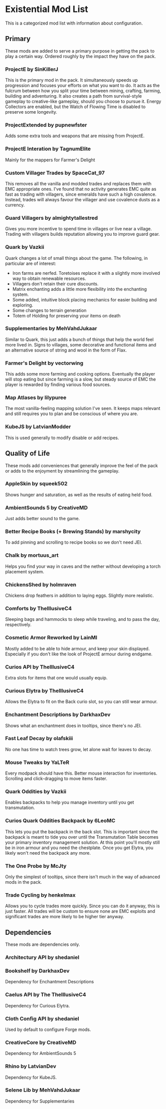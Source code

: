 # Existential Mod List

This is a categorized mod list with information about configuration.

## Primary

These mods are added to serve a primary purpose in getting the pack to play a certain way. Ordered roughly by the impact they have on the pack.

### ProjectE by SinKillerJ
This is the primary mod in the pack. It simultaneously speeds up progression and focuses your efforts on what you want to do. It acts as the fulcrum between how you split your time between mining, crafting, farming, building and adventuring. It also creates a path from survival-style gameplay to creative-like gameplay, should you choose to pursue it. Energy Collectors are enabled, but the Watch of Flowing Time is disabled to preserve some longevity.

### ProjectExtended by pupnewfster
Adds some extra tools and weapons that are missing from ProjectE.

### ProjectE Interation by TagnumElite
Mainly for the mappers for Farmer's Delight

### Custom Villager Trades by SpaceCat_97
This removes all the vanilla and modded trades and replaces them with EMC
appropriate ones. I've found that no activity generates EMC quite as fast as
trading with villagers, since emeralds have such a high covalence. Instead,
trades will always favour the villager and use covalence dusts as a currency.

### Guard Villagers by almightytallestred
Gives you more incentive to spend time in villages or live near a village.
Trading with villagers builds reputation allowing you to improve guard gear.

### Quark by Vazkii
Quark changes a lot of small things about the game. The following, in particular
are of interest:

- Iron farms are nerfed. Toretoises replace it with a slightly more involved way to obtain renewable resources.
- Villagers don't retain their cure discounts.
- Matrix enchanting adds a little more flexibility into the enchanting system.
- Some added, intuitive block placing mechanics for easier building and exploring.
- Some changes to terrain generation
- Totem of Holding for preserving your items on death

### Supplementaries by MehVahdJukaar
Similar to Quark, this just adds a bunch of things that help the world feel more lived in. Signs to villages, some decorative and functional items and an alternative source of string and wool in the form of Flax.

### Farmer's Delight by vectorwing
This adds some more farming and cooking options. Eventually the player will stop eating but since farming is a slow, but steady source of EMC the player is rewarded by finding various food sources.

### Map Atlases by lilypuree
The most vanilla-feeling mapping solution I've seen. It keeps maps relevant and still requires you to plan and be conscious of where you are.

### KubeJS by LatvianModder
This is used generally to modify disable or add recipes.

## Quality of Life

These mods add conveniences that generally improve the feel of the pack or adds to the enjoyment by streamlining the gameplay.

### AppleSkin by squeek502
Shows hunger and saturation, as well as the results of eating held food.

### AmbientSounds 5 by CreativeMD
Just adds better sound to the game.

### Better Recipe Books (+ Brewing Stands) by marshycity
To add pinning and scrolling to recipe books so we don't need JEI.

### Chalk by mortuus_art
Helps you find your way in caves and the nether without developing a torch placement system.

### ChickensShed by holmraven
Chickens drop feathers in addition to laying eggs. Slightly more realistic.

### Comforts by TheIllusiveC4
Sleeping bags and hammocks to sleep while traveling, and to pass the day, respectively.

### Cosmetic Armor Reworked by LainMI
Mostly added to be able to hide armour, and keep your skin displayed. Especially if you don't like the look of ProjectE armour during endgame.

### Curios API by TheIllusiveC4
Extra slots for items that one would usually equip.

### Curious Elytra by TheIllusiveC4
Allows the Elytra to fit on the Back curio slot, so you can still wear armour.

### Enchantment Descriptions by DarkhaxDev
Shows what an enchantment does in tooltips, since there's no JEI.

### Fast Leaf Decay by olafskiii
No one has time to watch trees grow, let alone wait for leaves to decay.

### Mouse Tweaks by YaLTeR
Every modpack should have this. Better mouse interaction for inventories. Scrolling and click-dragging to move items faster.

### Quark Oddities by Vazkii
Enables backpacks to help you manage inventory until you get transmutation.

### Curios Quark Oddities Backpack by 6LeoMC
This lets you put the backpack in the back slot. This is important since the backpack is meant to tide you over until the Transmutation Table becomes your primary inventory management solution. At this point you'll mostly still be in iron armour and you need the chestplate. Once you get Elytra, you likely won't need the backpack any more.

### The One Probe by McJty
Only the simplest of tooltips, since there isn't much in the way of advanced mods in the pack.

### Trade Cycling by henkelmax
Allows you to cycle trades more quickly. Since you can do it anyway, this is just faster. All trades will be custom to ensure none are EMC exploits and significant trades are more likely to be higher tier anyway.

## Dependencies

These mods are dependencies only.

### Architectury API by shedaniel

### Bookshelf by DarkhaxDev
Dependency for Enchantment Descriptions

### Caelus API by The TheIllusiveC4
Dependency for Curious Elytra.

### Cloth Config API by shedaniel
Used by default to configure Forge mods.

### CreativeCore by CreativeMD
Dependency for AmbientSounds 5

### Rhino by LatvianDev
Dependency for KubeJS.

### Selene Lib by MehVahdJukaar
Dependency for Supplementaries
